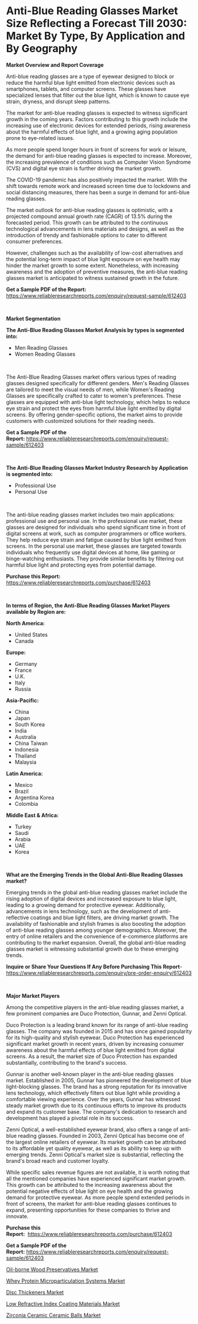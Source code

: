 <p><h1>Anti-Blue Reading Glasses Market Size Reflecting a Forecast Till 2030: Market By Type, By Application and By Geography</h1></p><p><strong>Market Overview and Report Coverage</strong></p>
<p><p>Anti-blue reading glasses are a type of eyewear designed to block or reduce the harmful blue light emitted from electronic devices such as smartphones, tablets, and computer screens. These glasses have specialized lenses that filter out the blue light, which is known to cause eye strain, dryness, and disrupt sleep patterns.</p><p>The market for anti-blue reading glasses is expected to witness significant growth in the coming years. Factors contributing to this growth include the increasing use of electronic devices for extended periods, rising awareness about the harmful effects of blue light, and a growing aging population prone to eye-related issues.</p><p>As more people spend longer hours in front of screens for work or leisure, the demand for anti-blue reading glasses is expected to increase. Moreover, the increasing prevalence of conditions such as Computer Vision Syndrome (CVS) and digital eye strain is further driving the market growth.</p><p>The COVID-19 pandemic has also positively impacted the market. With the shift towards remote work and increased screen time due to lockdowns and social distancing measures, there has been a surge in demand for anti-blue reading glasses.</p><p>The market outlook for anti-blue reading glasses is optimistic, with a projected compound annual growth rate (CAGR) of 13.5% during the forecasted period. This growth can be attributed to the continuous technological advancements in lens materials and designs, as well as the introduction of trendy and fashionable options to cater to different consumer preferences.</p><p>However, challenges such as the availability of low-cost alternatives and the potential long-term impact of blue light exposure on eye health may hinder the market growth to some extent. Nonetheless, with increasing awareness and the adoption of preventive measures, the anti-blue reading glasses market is anticipated to witness sustained growth in the future.</p></p>
<p><strong>Get a Sample PDF of the Report:</strong> <a href="https://www.reliableresearchreports.com/enquiry/request-sample/612403">https://www.reliableresearchreports.com/enquiry/request-sample/612403</a></p>
<p>&nbsp;</p>
<p><strong>Market Segmentation</strong></p>
<p><strong>The Anti-Blue Reading Glasses Market Analysis by types is segmented into:</strong></p>
<p><ul><li>Men Reading Glasses</li><li>Women Reading Glasses</li></ul></p>
<p>&nbsp;</p>
<p><p>The Anti-Blue Reading Glasses market offers various types of reading glasses designed specifically for different genders. Men's Reading Glasses are tailored to meet the visual needs of men, while Women's Reading Glasses are specifically crafted to cater to women's preferences. These glasses are equipped with anti-blue light technology, which helps to reduce eye strain and protect the eyes from harmful blue light emitted by digital screens. By offering gender-specific options, the market aims to provide customers with customized solutions for their reading needs.</p></p>
<p><strong>Get a Sample PDF of the Report:</strong>&nbsp;<a href="https://www.reliableresearchreports.com/enquiry/request-sample/612403">https://www.reliableresearchreports.com/enquiry/request-sample/612403</a></p>
<p>&nbsp;</p>
<p><strong>The Anti-Blue Reading Glasses Market Industry Research by Application is segmented into:</strong></p>
<p><ul><li>Professional Use</li><li>Personal Use</li></ul></p>
<p>&nbsp;</p>
<p><p>The anti-blue reading glasses market includes two main applications: professional use and personal use. In the professional use market, these glasses are designed for individuals who spend significant time in front of digital screens at work, such as computer programmers or office workers. They help reduce eye strain and fatigue caused by blue light emitted from screens. In the personal use market, these glasses are targeted towards individuals who frequently use digital devices at home, like gaming or binge-watching enthusiasts. They provide similar benefits by filtering out harmful blue light and protecting eyes from potential damage.</p></p>
<p><strong>Purchase this Report:</strong>&nbsp; <a href="https://www.reliableresearchreports.com/purchase/612403">https://www.reliableresearchreports.com/purchase/612403</a></p>
<p>&nbsp;</p>
<p><strong>In terms of Region, the Anti-Blue Reading Glasses Market Players available by Region are:</strong></p>
<p>
    <p> <strong> North America: </strong>
        <ul>
            <li>United States</li>
            <li>Canada</li>
        </ul>
        </p> 
    <p> <strong> Europe: </strong>
        <ul>
            <li>Germany</li>
            <li>France</li>
            <li>U.K.</li>
            <li>Italy</li>
            <li>Russia</li>
        </ul>
        </p> 
    <p> <strong> Asia-Pacific: </strong>
        <ul>
            <li>China</li>
            <li>Japan</li>
            <li>South Korea</li>
            <li>India</li>
            <li>Australia</li>
            <li>China Taiwan</li>
            <li>Indonesia</li>
            <li>Thailand</li>
            <li>Malaysia</li>
        </ul>
        </p> 
    <p> <strong> Latin America: </strong>
        <ul>
            <li>Mexico</li>
            <li>Brazil</li>
            <li>Argentina Korea</li>
            <li>Colombia</li>
        </ul>
        </p> 
    <p> <strong> Middle East & Africa: </strong>
        <ul>
            <li>Turkey</li>
            <li>Saudi</li>
            <li>Arabia</li>
            <li>UAE</li>
            <li>Korea</li>
        </ul>
    </p>
    </p>
<p>&nbsp;</p>
<p><strong>What are the Emerging Trends in the Global Anti-Blue Reading Glasses market?</strong></p>
<p><p>Emerging trends in the global anti-blue reading glasses market include the rising adoption of digital devices and increased exposure to blue light, leading to a growing demand for protective eyewear. Additionally, advancements in lens technology, such as the development of anti-reflective coatings and blue light filters, are driving market growth. The availability of fashionable and stylish frames is also boosting the adoption of anti-blue reading glasses among younger demographics. Moreover, the entry of online retailers and the convenience of e-commerce platforms are contributing to the market expansion. Overall, the global anti-blue reading glasses market is witnessing substantial growth due to these emerging trends.</p></p>
<p><strong>Inquire or Share Your Questions If Any Before Purchasing This Report</strong>- <a href="https://www.reliableresearchreports.com/enquiry/pre-order-enquiry/612403">https://www.reliableresearchreports.com/enquiry/pre-order-enquiry/612403</a></p>
<p>&nbsp;</p>
<p><strong>Major Market Players</strong></p>
<p><p>Among the competitive players in the anti-blue reading glasses market, a few prominent companies are Duco Protection, Gunnar, and Zenni Optical.</p><p>Duco Protection is a leading brand known for its range of anti-blue reading glasses. The company was founded in 2015 and has since gained popularity for its high-quality and stylish eyewear. Duco Protection has experienced significant market growth in recent years, driven by increasing consumer awareness about the harmful effects of blue light emitted from digital screens. As a result, the market size of Duco Protection has expanded substantially, contributing to the brand's success.</p><p>Gunnar is another well-known player in the anti-blue reading glasses market. Established in 2005, Gunnar has pioneered the development of blue light-blocking glasses. The brand has a strong reputation for its innovative lens technology, which effectively filters out blue light while providing a comfortable viewing experience. Over the years, Gunnar has witnessed steady market growth due to its continuous efforts to improve its products and expand its customer base. The company's dedication to research and development has played a pivotal role in its success.</p><p>Zenni Optical, a well-established eyewear brand, also offers a range of anti-blue reading glasses. Founded in 2003, Zenni Optical has become one of the largest online retailers of eyewear. Its market growth can be attributed to its affordable yet quality eyewear, as well as its ability to keep up with emerging trends. Zenni Optical's market size is substantial, reflecting the brand's broad reach and customer loyalty.</p><p>While specific sales revenue figures are not available, it is worth noting that all the mentioned companies have experienced significant market growth. This growth can be attributed to the increasing awareness about the potential negative effects of blue light on eye health and the growing demand for protective eyewear. As more people spend extended periods in front of screens, the market for anti-blue reading glasses continues to expand, presenting opportunities for these companies to thrive and innovate.</p></p>
<p><strong>Purchase this Report:</strong>&nbsp;&nbsp;<a href="https://www.reliableresearchreports.com/purchase/612403">https://www.reliableresearchreports.com/purchase/612403</a></p>
<p></p>
<p><strong>Get a Sample PDF of the Report:</strong>&nbsp;<a href="https://www.reliableresearchreports.com/enquiry/request-sample/612403">https://www.reliableresearchreports.com/enquiry/request-sample/612403</a></p>
<p><p><a href="https://medium.com/@morgancrist1926/oil-borne-wood-preservatives-market-report-reveals-the-latest-trends-and-growth-opportunities-of-2d13fe0cf075">Oil-borne Wood Preservatives Market</a></p><p><a href="https://github.com/rahu1506/Market-Research-Report-List-1/blob/main/whey-protein-microparticulation-systems-market.md">Whey Protein Microparticulation Systems Market</a></p><p><a href="https://github.com/aasishrp01/Market-Research-Report-List-1/blob/main/disc-thickeners-market.md">Disc Thickeners Market</a></p><p><a href="https://medium.com/@piercehoppe2023/low-refractive-index-coating-materials-market-report-reveals-the-latest-trends-and-growth-6785f07624de">Low Refractive Index Coating Materials Market</a></p><p><a href="https://medium.com/@kaelapaucek/analyzing-zirconia-ceramic-ceramic-balls-market-global-industry-perspective-and-forecast-2023-to-502b35d9b556">Zirconia Ceramic Ceramic Balls Market</a></p></p>